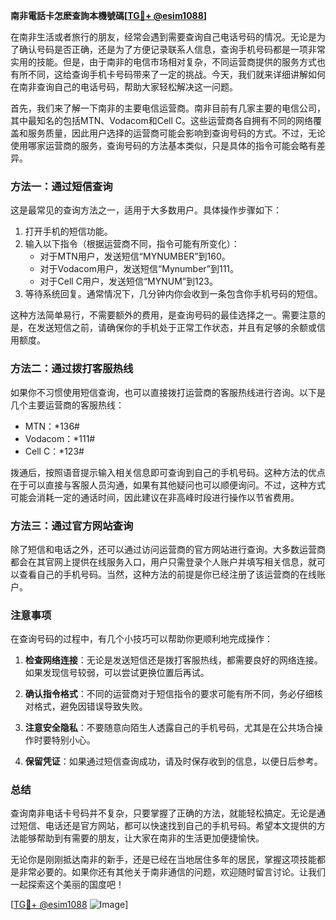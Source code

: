 **南非電話卡怎麽查詢本機號碼[[TG💪+ @esim1088](https://t.me/s/esim1088)]**

在南非生活或者旅行的朋友，经常会遇到需要查询自己电话号码的情况。无论是为了确认号码是否正确，还是为了方便记录联系人信息，查询手机号码都是一项非常实用的技能。但是，由于南非的电信市场相对复杂，不同运营商提供的服务方式也有所不同，这给查询手机卡号码带来了一定的挑战。今天，我们就来详细讲解如何在南非查询自己的电话号码，帮助大家轻松解决这一问题。

首先，我们来了解一下南非的主要电信运营商。南非目前有几家主要的电信公司，其中最知名的包括MTN、Vodacom和Cell C。这些运营商各自拥有不同的网络覆盖和服务质量，因此用户选择的运营商可能会影响到查询号码的方式。不过，无论使用哪家运营商的服务，查询号码的方法基本类似，只是具体的指令可能会略有差异。

### 方法一：通过短信查询

这是最常见的查询方法之一，适用于大多数用户。具体操作步骤如下：

1. 打开手机的短信功能。
2. 输入以下指令（根据运营商不同，指令可能有所变化）：
   - 对于MTN用户，发送短信“MYNUMBER”到160。
   - 对于Vodacom用户，发送短信“Mynumber”到111。
   - 对于Cell C用户，发送短信“MYNUM”到123。
3. 等待系统回复。通常情况下，几分钟内你会收到一条包含你手机号码的短信。

这种方法简单易行，不需要额外的费用，是查询号码的最佳选择之一。需要注意的是，在发送短信之前，请确保你的手机处于正常工作状态，并且有足够的余额或信用额度。

### 方法二：通过拨打客服热线

如果你不习惯使用短信查询，也可以直接拨打运营商的客服热线进行咨询。以下是几个主要运营商的客服热线：

- MTN：*136#
- Vodacom：*111#
- Cell C：*123#

拨通后，按照语音提示输入相关信息即可查询到自己的手机号码。这种方法的优点在于可以直接与客服人员沟通，如果有其他疑问也可以顺便询问。不过，这种方式可能会消耗一定的通话时间，因此建议在非高峰时段进行操作以节省费用。

### 方法三：通过官方网站查询

除了短信和电话之外，还可以通过访问运营商的官方网站进行查询。大多数运营商都会在其官网上提供在线服务入口，用户只需登录个人账户并填写相关信息，就可以查看自己的手机号码。当然，这种方法的前提是你已经注册了该运营商的在线账户。

### 注意事项

在查询号码的过程中，有几个小技巧可以帮助你更顺利地完成操作：

1. **检查网络连接**：无论是发送短信还是拨打客服热线，都需要良好的网络连接。如果发现信号较弱，可以尝试更换位置后再试。
   
2. **确认指令格式**：不同的运营商对于短信指令的要求可能有所不同，务必仔细核对格式，避免因错误导致失败。

3. **注意安全隐私**：不要随意向陌生人透露自己的手机号码，尤其是在公共场合操作时要特别小心。

4. **保留凭证**：如果通过短信查询成功，请及时保存收到的信息，以便日后参考。

### 总结

查询南非电话卡号码并不复杂，只要掌握了正确的方法，就能轻松搞定。无论是通过短信、电话还是官方网站，都可以快速找到自己的手机号码。希望本文提供的方法能够帮助到有需要的朋友，让大家在南非的生活更加便捷愉快。

无论你是刚刚抵达南非的新手，还是已经在当地居住多年的居民，掌握这项技能都是非常必要的。如果你还有其他关于南非通信的问题，欢迎随时留言讨论。让我们一起探索这个美丽的国度吧！

[[TG💪+ @esim1088](https://t.me/s/esim1088) ![Image](https://i.postimg.cc/4NQfJmqS/Snipaste-2025-05-13-00-14-12.png)]